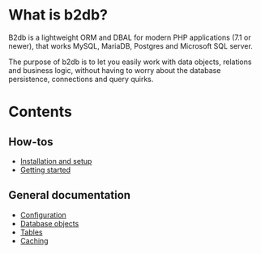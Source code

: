 # What is b2db?
B2db is a lightweight ORM and DBAL for modern PHP applications (7.1 or newer), that works MySQL, MariaDB, Postgres 
and Microsoft SQL server.

The purpose of b2db is to let you easily work with data objects, relations and business logic, without having
to worry about the database persistence, connections and query quirks.

# Contents
## How-tos
* [Installation and setup](installation.md)
* [Getting started](getting-started.md)

## General documentation
* [Configuration](configuration.md)
* [Database objects](entities.md)
* [Tables](tables.md)
* [Caching](caching.md)

